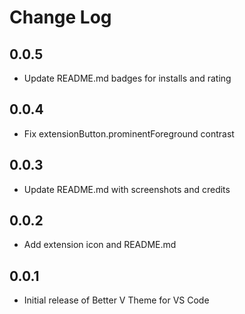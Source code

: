 # Change Log

## 0.0.5
- Update README.md badges for installs and rating

## 0.0.4
- Fix extensionButton.prominentForeground contrast

## 0.0.3
- Update README.md with screenshots and credits

## 0.0.2
- Add extension icon and README.md

## 0.0.1
- Initial release of Better V Theme for VS Code
